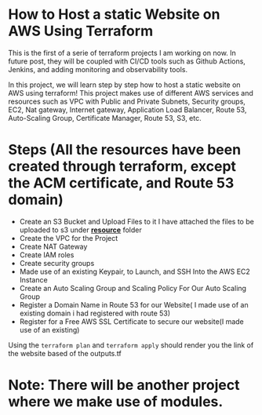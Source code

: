# How to Host a static Website on AWS Using Terraform

This is the first of a serie of terraform projects I am working on now. In future post, they will be coupled with CI/CD tools such as Github Actions, Jenkins, and adding monitoring and observability tools.

In this project, we will learn step by step how to host a static website on AWS using terraform! This project makes use of different AWS services and resources such as VPC with Public and Private Subnets, Security groups, EC2, Nat gateway, Internet gateway, Application Load Balancer, Route 53, Auto-Scaling Group, Certificate Manager, Route 53, S3, etc.


# Steps (All the resources have been created through terraform, except the ACM certificate, and Route 53 domain)

- Create an S3 Bucket and Upload Files to it
    I have attached the files to be uploaded to s3 under [**resource**](resources) folder
- Create the VPC for the Project
- Create NAT Gateway
- Create IAM roles
- Create security groups
- Made use of an existing Keypair, to Launch, and SSH Into the AWS EC2 Instance
- Create an Auto Scaling Group and Scaling Policy For Our Auto Scaling Group
- Register a Domain Name in Route 53 for our Website( I made use of an existing domain i had registered with route 53)
- Register for a Free AWS SSL Certificate to secure our website(I made use of an existing)

Using the `terraform plan` and `terraform apply` should render you the link of the website based of the outputs.tf

# Note: There will be another project where we make use of modules. 